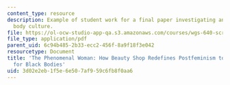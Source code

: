 ```yaml
---
content_type: resource
description: Example of student work for a final paper investigating an aspect of
  body culture.
file: https://ol-ocw-studio-app-qa.s3.amazonaws.com/courses/wgs-640-screen-women-body-narratives-in-popular-american-film-spring-2014/3d02e2eb1f5e6e507af959c6fb8f0aa6_MITWGS_640S14_FnlPapr_HS.pdf
file_type: application/pdf
parent_uid: 6c94b485-2b33-ecc2-456f-8a9f18f3e042
resourcetype: Document
title: 'The Phenomenal Woman: How Beauty Shop Redefines Postfeminism to Makes Space
  for Black Bodies'
uid: 3d02e2eb-1f5e-6e50-7af9-59c6fb8f0aa6
---
```

